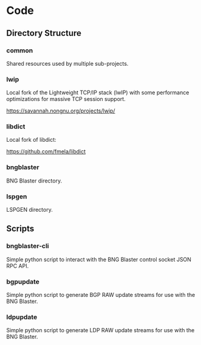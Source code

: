 # Code

## Directory Structure

### common

Shared resources used by multiple sub-projects. 

### lwip

Local fork of the Lightweight TCP/IP stack (lwIP) with 
some performance optimizations for massive TCP session
support.

https://savannah.nongnu.org/projects/lwip/

### libdict

Local fork of libdict:

https://github.com/fmela/libdict 

### bngblaster

BNG Blaster directory.

### lspgen

LSPGEN directory.

## Scripts

### bngblaster-cli

Simple python script to interact with the BNG Blaster
control socket JSON RPC API.

### bgpupdate

Simple python script to generate BGP RAW update 
streams for use with the BNG Blaster. 

### ldpupdate

Simple python script to generate LDP RAW update 
streams for use with the BNG Blaster. 
